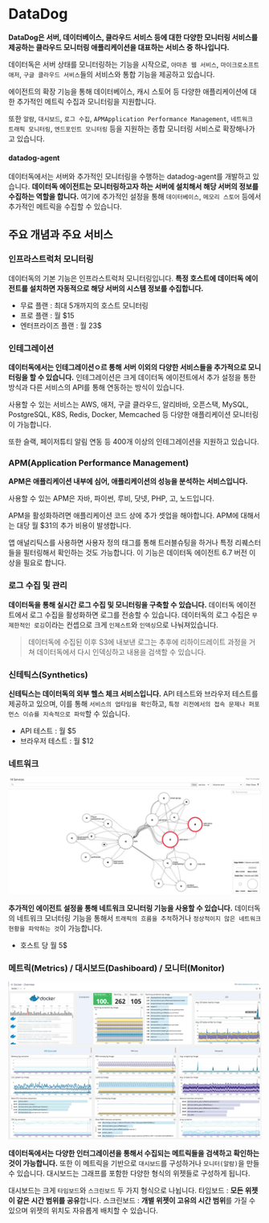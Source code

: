 # DataDog

**DataDog은 서버, 데이터베이스, 클라우드 서비스 등에 대한 다양한 모니터링 서비스를 제공하는 클라우드 모니터링 애플리케이션을 대표하는 서비스 중 하나입니다.**

데이터독은 서버 상태를 모니터링하는 기능을 시작으로, `아마존 웹 서비스`, `마이크로소프트 애저`, `구글 클라우드 서비스`들의 서비스와 통합 기능을 제공하고 있습니다.

에이전트의 확장 기능을 통해 데이터베이스, 캐시 스토어 등 다양한 애플리케이션에 대한 추가적인 메트릭 수집과 모니터링을 지원합니다. 

또한 `알람`, `대시보드`, `로그 수집`, `APMApplication Performance Management`, `네트워크 트래픽 모니터링`, `엔드포인트 모니터링` 등을 지원하는 종합 모니터링 서비스로 확장해나가고 있습니다.

#### datadog-agent

데이터독에서는 서버와 추가적인 모니터링을 수행하는 datadog-agent를 개발하고 있습니다. 
**데이터독 에이전트는 모니터링하고자 하는 서버에 설치해서 해당 서버의 정보를 수집하는 역할을 합니다.** 
여기에 추가적인 설정을 통해 `데이터베이스`, `메모리 스토어` 등에서 추가적인 메트릭을 수집할 수 있습니다.

## 주요 개념과 주요 서비스

### 인프라스트럭처 모니터링
데이터독의 기본 기능은 인프라스트럭처 모니터링입니다. **특정 호스트에 데이터독 에이전트를 설치하면 자동적으로 해당 서버의 시스템 정보를 수집합니다.**

- 무료 플랜 : 최대 5개까지의 호스트 모니터링
- 프로 플랜 : 월 $15
- 엔터프라이즈 플랜 : 월 23$

### 인테그레이션
**데이터독에서는 인테그레이션ㅇ르 통해 서버 이외의 다양한 서비스들을 추가적으로 모니터링을 할 수 있습니다.** 인테그레이션은 크게 데이터독 에이전트에서 추가 설정을 통한 방식과 다른 서비스의 API를 통해 연동하는 방식이 있습니다.

사용할 수 있는 서비스는 AWS, 애저, 구글 클라우드, 알리바바, 오픈스택, MySQL, PostgreSQL, K8S, Redis, Docker, Memcached 등 다양한 애플리케이션 모니터링이 가능합니다.

또한 슬랙, 페이저튜티 알림 연동 등 400개 이상의 인테그레이션을 지원하고 있습니다.

### APM(Application Performance Management)
**APM은 애플리케이션 내부에 심어, 애플리케이션의 성능을 분석하는 서비스입니다.**

사용할 수 있는 APM은 자바, 파이썬, 루비, 닷넷, PHP, 고, 노드입니다.

APM을 활성화하려면 애플리케이션 코드 상에 추가 셋업을 해야합니다. APM에 대해서는 대당 월 $31의 추가 비용이 발생합니다.

앱 애널리틱스를 사용하면 사용자 정의 태그를 통해 트러블슈팅을 하거나 특정 리퀘스터들을 필터링해서 확인하는 것도 가능합니다. 이 기능은 데이터독 에이전트 6.7 버전 이상을 필요로 합니다.

### 로그 수집 및 관리
**데이터독을 통해 실시간 로그 수집 및 모니터링을 구축할 수 있습니다.**
데이터독 에이전트에서 로그 수집을 활성화하면 로그를 전송할 수 있습니다.
데이터독의 로그 수집은 `무제한적인 로깅`이라는 컨셉으로 크게 `인제스트`와 `인덱싱`으로 나눠져있습니다.

> 데이터독에 수집된 이후 S3에 내보낸 로그는 추후에 리하이드레이트 과정을 거쳐 데이터독에서 다시 인덱싱하고 내용을 검색할 수 있습니다.

### 신테틱스(Synthetics)
**신테틱스는 데이터독의 외부 헬스 체크 서비스입니다.**
API 테스트와 브라우저 테스트를 제공하고 있으며, 이를 통해 `서비스의 업타임을 확인`하고, `특정 리전에서의 접속 문제나 퍼포먼스 이슈를 지속적으로 파악`할 수 있습니다.

- API 테스트 : 월 $5
- 브라우저 테스트 : 월 $12

### 네트워크
<img src="../img/datadognetwork.png">

**추가적인 에이전트 설정을 통해 네트워크 모니터링 기능을 사용할 수 있습니다.**
데이터독의 네트워크 모너터링 기능을 통해서 `트래픽의 흐름을 추적`하거나 `정상적이지 않은 네트워크 현황을 파악하는 것`이 가능합니다.

- 호스트 당 월 5$

### 메트릭(Metrics) / 대시보드(Dashiboard) / 모니터(Monitor)
<img src="../img/datadogmetrics_dashiboard_monitor.png">

**데이터독에서는 다양한 인터그레이션을 통해서 수집되는 메트릭들을 검색하고 확인하는 것이 가능합니다.**
또한 이 메트릭을 기반으로 `대시보드`를 구성하거나 `모니터(알람)`을 만들 수 있습니다.
대시보드는 그래프를 포함한 다양한 형식의 위젯들로 구성하게 됩니다.

대시보드는 크게 `타임보드`와 `스크린보드` 두 가지 형식으로 나뉩니다.
타임보드 : **모든 위젯이 같은 시간 범위를 공유**합니다.
스크린보드 : **개별 위젯이 고유의 시간 범위**를 가질 수 있으며 위젯의 위치도 자유롭게 배치할 수 있습니다.


